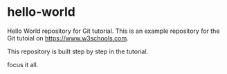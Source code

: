 # hello-world
Hello World repository for Git tutorial.
This is an example repository for the Git tutoial on https://www.w3schools.com.

This repository is built step by step in the tutorial.

focus it all.